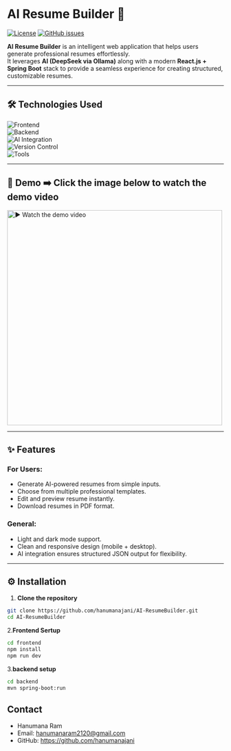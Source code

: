 # AI Resume Builder 📝

[![License](https://img.shields.io/badge/License-MIT-blue.svg)](LICENSE)
[![GitHub issues](https://img.shields.io/github/issues/hanumanajani/AI-ResumeBuilder)](https://github.com/hanumanajani/AI-ResumeBuilder/issues)

**AI Resume Builder** is an intelligent web application that helps users generate professional resumes effortlessly.  
It leverages **AI (DeepSeek via Ollama)** along with a modern **React.js + Spring Boot** stack to provide a seamless experience for creating structured, customizable resumes.

---

## 🛠️ Technologies Used  

![Frontend](https://img.shields.io/badge/Frontend-React.js_|_TailwindCSS_|_DaisyUI-blue?logo=react&logoColor=white)  
![Backend](https://img.shields.io/badge/Backend-SpringBoot_|_REST_API-orange?logo=springboot&logoColor=white)  
![AI Integration](https://img.shields.io/badge/AI-Ollama_|_DeepSeek-purple?logo=OpenAI&logoColor=white)  
![Version Control](https://img.shields.io/badge/Version_Control-Git_|_GitHub-red?logo=git&logoColor=white)  
![Tools](https://img.shields.io/badge/Tools-VSCode_|_Maven_|_GitBash-green?logo=visualstudiocode&logoColor=white)  

---

## 📸 Demo  ➡️ **Click the image below to watch the demo video**

<a href="https://drive.google.com/file/d/1SH15P0T0fiT5HThBSvO9pjSO7X-qnxXP/view?usp=sharing" target="_blank">
  <img src="https://drive.google.com/uc?export=view&id=14yGSagD6IryFBwEvjagY0Psn-vImfBPk" 
       alt="▶️ Watch the demo video" width="500"/>
</a>

---

## ✨ Features

### For Users:
- Generate AI-powered resumes from simple inputs.  
- Choose from multiple professional templates.  
- Edit and preview resume instantly.  
- Download resumes in PDF format.  

### General:
- Light and dark mode support.  
- Clean and responsive design (mobile + desktop).  
- AI integration ensures structured JSON output for flexibility.  

---

## ⚙️ Installation

1. **Clone the repository**
```bash
git clone https://github.com/hanumanajani/AI-ResumeBuilder.git
cd AI-ResumeBuilder
```
2.**Frontend Sertup**
```bash
cd frontend
npm install
npm run dev
```
3.**backend setup**
```bash
cd backend
mvn spring-boot:run

```
## Contact

- Hanumana Ram
- Email: hanumanaram2120@gmail.com
- GitHub: https://github.com/hanumanajani